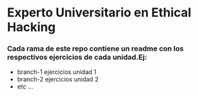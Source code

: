 # Experto Universitario en Ethical Hacking

### Cada rama de este repo contiene un readme con los respectivos ejercicios de cada unidad.Ej: 

- branch-1 ejercicios unidad 1
- branch-2 ejercicios unidad 2
- etc ...